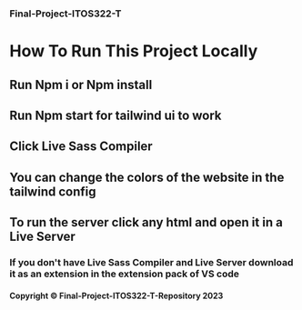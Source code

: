 ### Final-Project-ITOS322-T

# How To Run This Project Locally

## Run Npm i or Npm install

## Run Npm start for tailwind ui to work

## Click Live Sass Compiler

## You can change the colors of the website in the tailwind config

## To run the server click any html and open it in a Live Server

### If you don't have Live Sass Compiler and Live Server download it as an extension in the extension pack of VS code

#### Copyright © Final-Project-ITOS322-T-Repository 2023
